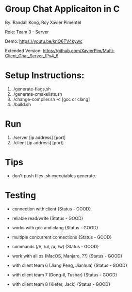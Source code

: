 # Group Chat Applicaiton in C

By:   Randall Kong, Roy Xavier Pimentel

Role: Team 3 - Server

Demo: https://youtu.be/knQ6TV4kywc

Extended Version: https://github.com/XavierPim/Multi-Client_Chat_Server_IPv4_6

# Setup Instructions:
1) ./generate-flags.sh
2) ./generate-cmakelists.sh
3) ./change-compiler.sh -c [gcc or clang]
4) ./build.sh


# Run
1) ./server [ip address] [port]
2) ./client [ip address] [port]

# Tips
- don't push files .sh executables generate.

# Testing
- connection with client                   {Status - GOOD}
- reliable read/write                      {Status - GOOD}
- works with gcc and clang                 {Status - GOOD}
- multiple concurrent connections          {Status - GOOD}
- commands (/h, /ul, /u, /w)               {Status - GOOD}
- work with all os (MacOS, Manjaro, ??)    {Status - GOOD}

- with client team 6 (Jiang Peng, Jianhua) {Status - GOOD}
- with client team 7 (Dong-il, Tushar)     {Status - GOOD}
- with client team 8 (Kiefer, Jack)        {Status - GOOD}

